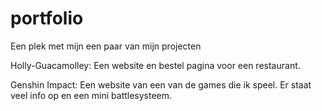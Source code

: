 # portfolio

Een plek met mijn een paar van mijn projecten

Holly-Guacamolley:
Een website en bestel pagina voor een restaurant.

Genshin Impact:
Een website van een van de games die ik speel. Er staat veel info op en een mini battlesysteem.


